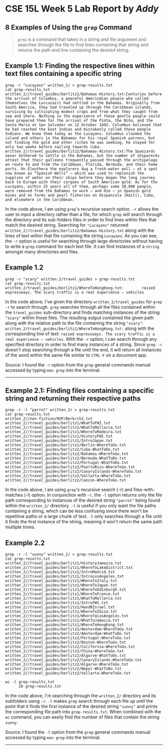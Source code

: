 # CSE 15L Week 5 Lab Report by *Addy*

## 8 Examples of Using the `grep` Command
> `grep` is a command that takes in a string and file argument and searches through the file to find lines containing that string and returns the path and line containing the desired string.

## Example 1.1: Finding the respective lines within text files containing a specific string
```
grep -r "Lucayans" written_2/ > grep-results.txt
cat grep-results.txt
written_2//travel_guides/berlitz2/Bahamas-History.txt:Centuries before the arrival of Columbus, a peaceful Amerindian people who called themselves the Luccucairi had settled in the Bahamas. Originally from South America, they had traveled up through the Caribbean islands, surviving by cultivating modest crops and from what they caught from sea and shore. Nothing in the experience of these gentle people could have prepared them for the arrival of the Pinta, the Niña, and the Santa Maria at San Salvador on 12 October 1492. Columbus believed that he had reached the East Indies and mistakenly called these people Indians. We know them today as the Lucayans. Columbus claimed the island and others in the Bahamas for his royal Spanish patrons, but not finding the gold and other riches he was seeking, he stayed for only two weeks before sailing towards Cuba.
written_2//travel_guides/berlitz2/Bahamas-History.txt:The Spaniards never bothered to settle in the Bahamas, but the number of shipwrecks attest that their galleons frequently passed through the archipelago en route to and from the Caribbean, Florida, Bermuda, and their home ports. On Eleuthera the explorers dug a fresh-water well — at a spot now known as “Spanish Wells” — which was used to replenish the supplies of water on their ships before they began the long journey back to Europe with their cargoes of South American gold. As for the Lucayans, within 25 years all of them, perhaps some 30,000 people, were removed from the Bahamas to work — and die — in Spanish gold mines and on farms and pearl fisheries on Hispaniola (Haiti), Cuba, and elsewhere in the Caribbean.
```
In the code above, I am using `grep`'s recursive search option. `-r` allows the user to input a directory rather than a file, for which `grep` will search through the directory and its sub-folders files in order to find lines within files that match the desired string. Searching for `"Lucayans"` returned `written_2//travel_guides/berlitz2/Bahamas-History.txt` along with the lines of text within that file containing the string `Lucayans`. As you can see, the `-r` option is useful for searching through large directories without having to write a `grep` command for each text file. It can find instances of a `string` amongst many directories and files.

## Example 1.2
```
grep -r "scary" written_2/travel_guides > grep-results.txt
cat grep-results.txt
written_2/travel_guides/berlitz1/WhereToHongKong.txt:        raised expressways. The scary traffic is a real experience — vehicles
```
In the code above, I've given the directory `written_2/travel_guides` for `grep -r` to search through. `grep` searches through all the files contained within the `travel_guides` sub-directory and finds matching instances of the string `"scary"` within those files. The resulting output contained the given path along with the relative path to the file containing the string `"scary"`: `written_2/travel_guides/berlitz1/WhereToHongKong.txt:` along with the corresponding line of text: `raised expressways. The scary traffic is a real experience — vehicles`. With the `-r` option, I can search through any specified directory in order to find many instances of a string. Since `grep -r` doesn't stop searching through a file until the end, it will return all instances of the word within the same file similar to `CTRL-F` on a document app.

Source: I found the `-r` option from the `grep` general commands manual accessed by typing `man grep` into the terminal.

---

## Example 2.1: Finding files containing a specific string and returning their respective paths
```
grep -r -l "parrot" written_2/ > grep-results.txt
cat grep-results.txt 
written_2//non-fiction/OUP/Berk/ch2.txt
written_2//travel_guides/berlitz1/WhatToFWI.txt
written_2//travel_guides/berlitz1/WhatToMallorca.txt
written_2//travel_guides/berlitz1/WhereToMadeira.txt
written_2//travel_guides/berlitz1/HistoryFWI.txt
written_2//travel_guides/berlitz1/IntroJapan.txt
written_2//travel_guides/berlitz2/Berlin-WhereToGo.txt
written_2//travel_guides/berlitz2/Cuba-WhatToDo.txt
written_2//travel_guides/berlitz2/Bahamas-WhereToGo.txt
written_2//travel_guides/berlitz2/Bermuda-WhatToDo.txt
written_2//travel_guides/berlitz2/Portugal-WhatToDo.txt
written_2//travel_guides/berlitz2/PuertoRico-WhereToGo.txt
written_2//travel_guides/berlitz2/CanaryIslands-WhereToGo.txt
written_2//travel_guides/berlitz2/Vallarta-WhereToGo.txt
written_2//travel_guides/berlitz2/Cancun-WhereToGo.txt
```
In the code above, I am using `grep`'s recursive search (-r) and files-with-matches (-l) option. In conjunction with `-r`, the `-l` option returns only the file path corresponding to instances of the desired string `"parrot"` being found within the `written_2/` directory. `-l` is useful if you only want the file paths containing a string, which can be less confusing since there won't be repetitive paths or a large chunk of text. `-l` only searches through a file until it finds the first instance of the string, meaning it won't return the same path multiple times.

## Example 2.2
```
grep -r -l "sunny" written_2/ > grep-results.txt
cat grep-results.txt
written_2//travel_guides/berlitz1/HistoryJamaica.txt
written_2//travel_guides/berlitz1/WhereToLakeDistrict.txt
written_2//travel_guides/berlitz1/IntroMadrid.txt
written_2//travel_guides/berlitz1/IntroLosAngeles.txt
written_2//travel_guides/berlitz1/WhereToItaly.txt
written_2//travel_guides/berlitz1/WhereToJapan.txt
written_2//travel_guides/berlitz1/WhereToEdinburgh.txt
written_2//travel_guides/berlitz1/WhereToFrance.txt
written_2//travel_guides/berlitz1/WhatToMallorca.txt
written_2//travel_guides/berlitz1/IntroFWI.txt
written_2//travel_guides/berlitz1/HandRIsrael.txt
written_2//travel_guides/berlitz1/WhereToIbiza.txt
written_2//travel_guides/berlitz1/WhereToLosAngeles.txt
written_2//travel_guides/berlitz1/WhatToJamaica.txt
written_2//travel_guides/berlitz1/WhereToHongKong.txt
written_2//travel_guides/berlitz2/Amsterdam-WhereToGo.txt
written_2//travel_guides/berlitz2/Amsterdam-WhatToDo.txt
written_2//travel_guides/berlitz2/Portugal-WhereToGo.txt
written_2//travel_guides/berlitz2/Boston-WhereToGo.txt
written_2//travel_guides/berlitz2/California-WhereToGo.txt
written_2//travel_guides/berlitz2/China-WhereToGo.txt
written_2//travel_guides/berlitz2/Algarve-WhatToDo.txt
written_2//travel_guides/berlitz2/CanaryIslands-WhereToGo.txt
written_2//travel_guides/berlitz2/Algarve-WhereToGo.txt
written_2//travel_guides/berlitz2/Nepal-WhatToDo.txt
written_2//travel_guides/berlitz2/Vallarta-WhereToGo.txt

wc -l grep-results.txt
      26 grep-results.txt
```
In the code above, I'm searching through the `written_2/` directory and its subfolders using `-r`. `-l` makes `grep` search through each file up until the point that it finds the first instance of the desired string `"sunny"` and prints the corresponding file path into `grep-results.txt`. When combined with the `wc` command, you can easily find the number of files that contain the string `sunny`. 

Source: I found the `-l` option from the `grep` general commands manual accessed by typing `man grep` into the terminal.

---

